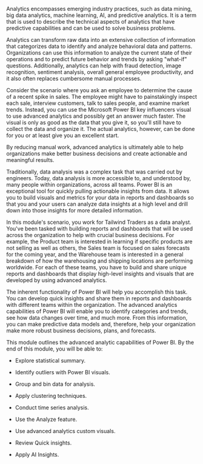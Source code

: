 Analytics encompasses emerging industry practices, such as data mining, big data analytics, machine learning, AI, and predictive analytics. It is a term that is used to describe the technical aspects of analytics that have predictive capabilities and can be used to solve business problems.

Analytics can transform raw data into an extensive collection of information that categorizes data to identify and analyze behavioral data and patterns. Organizations can use this information to analyze the current state of their operations and to predict future behavior and trends by asking "what-if" questions. Additionally, analytics can help with fraud detection, image recognition, sentiment analysis, overall general employee productivity, and it also often replaces cumbersome manual processes.

Consider the scenario where you ask an employee to determine the cause of a recent spike in sales. The employee might have to painstakingly inspect each sale, interview customers, talk to sales people, and examine market trends. Instead, you can use the Microsoft Power BI key influencers visual to use advanced analytics and possibly get an answer much faster. The visual is only as good as the data that you give it, so you'll still have to collect the data and organize it. The actual analytics, however, can be done for you or at least give you an excellent start.

By reducing manual work, advanced analytics is ultimately able to help organizations make better business decisions and create actionable and meaningful results.

Traditionally, data analysis was a complex task that was carried out by engineers. Today, data analysis is more accessible to, and understood by, many people within organizations, across all teams. Power BI is an exceptional tool for quickly pulling actionable insights from data. It allows you to build visuals and metrics for your data in reports and dashboards so that you and your users can analyze data insights at a high level and drill down into those insights for more detailed information.

In this module's scenario, you work for Tailwind Traders as a data analyst. You've been tasked with building reports and dashboards that will be used across the organization to help with crucial business decisions. For example, the Product team is interested in learning if specific products are not selling as well as others, the Sales team is focused on sales forecasts for the coming year, and the Warehouse team is interested in a general breakdown of how the warehousing and shipping locations are performing worldwide. For each of these teams, you have to build and share unique reports and dashboards that display high-level insights and visuals that are developed by using advanced analytics.

The inherent functionality of Power BI will help you accomplish this task. You can develop quick insights and share them in reports and dashboards with different teams within the organization. The advanced analytics capabilities of Power BI will enable you to identify categories and trends, see how data changes over time, and much more. From this information, you can make predictive data models and, therefore, help your organization make more robust business decisions, plans, and forecasts.

This module outlines the advanced analytic capabilities of Power BI. By the end of this module, you will be able to: 

-   Explore statistical summary.

-   Identify outliers with Power BI visuals.

-   Group and bin data for analysis.

-   Apply clustering techniques.

-   Conduct time series analysis.

-   Use the Analyze feature.

-   Use advanced analytics custom visuals.

-   Review Quick insights.

-   Apply AI Insights.
